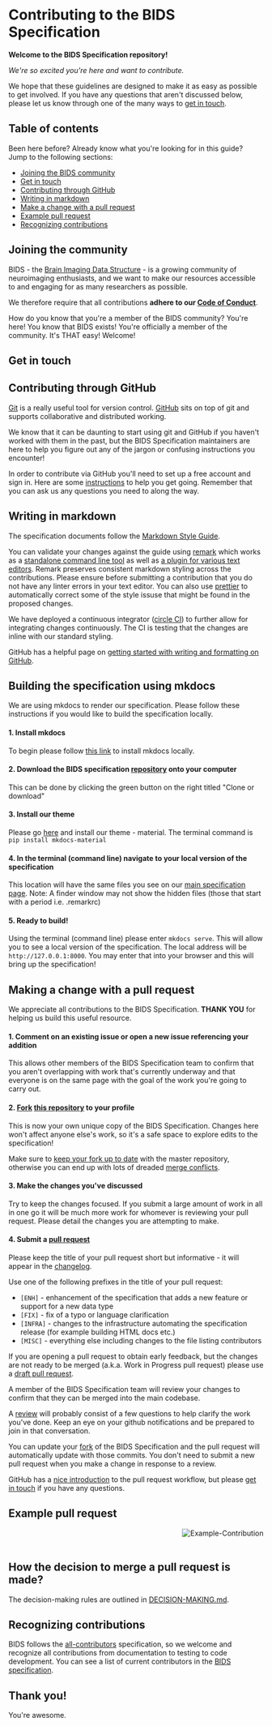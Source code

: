 
# Contributing to the BIDS Specification

**Welcome to the BIDS Specification repository!**

*We're so excited you're here and want to contribute.*

We hope that these guidelines are designed to make it as easy as possible to get involved. If you have any questions that aren't discussed below, please let us know through one of the many ways to [get in touch](#get-in-touch).

## Table of contents

Been here before? Already know what you're looking for in this guide? Jump to the following sections:

*   [Joining the BIDS community](#joining-the-community)
*   [Get in touch](#get-in-touch)
*   [Contributing through GitHub](#contributing-through-github)
*   [Writing in markdown](#writing-in-markdown)
*   [Make a change with a pull request](#making-a-change-with-a-pull-request)
*   [Example pull request](#example-pull-request)
*   [Recognizing contributions](#recognizing-contributions)

## Joining the community

BIDS - the [Brain Imaging Data Structure](http://bids.neuroimaging.io/) - is a growing community of neuroimaging enthusiasts, and we want to make our resources accessible to and engaging for as many researchers as possible.

We therefore require that all contributions **adhere to our [Code of Conduct](CODE_OF_CONDUCT.md)**.

How do you know that you're a member of the BIDS community? You're here! You know that BIDS exists! You're officially a member of the community. It's THAT easy! Welcome!

## Get in touch

## Contributing through GitHub

[Git](https://git-scm.com/) is a really useful tool for version control. [GitHub](https://github.com/) sits on top of git and supports collaborative and distributed working.

We know that it can be daunting to start using git and GitHub if you haven't worked with them in the past, but the BIDS Specification maintainers are here to help you figure out any of the jargon or confusing instructions you encounter!

In order to contribute via GitHub you'll need to set up a free account and sign in. Here are some [instructions](https://help.github.com/articles/signing-up-for-a-new-github-account/) to help you get going. Remember that you can ask us any questions you need to along the way.

## Writing in markdown

The specification documents follow the [Markdown Style Guide](http://www.cirosantilli.com/markdown-style-guide/).

You
can validate your changes against the guide using [remark](https://github.com/remarkjs/remark-lint) which works as a
[standalone command line tool](https://github.com/remarkjs/remark/tree/master/packages/remark-cli) as well as [a plugin for various text editors](https://github.com/remarkjs/remark-lint#editor-integrations). Remark preserves consistent markdown styling across the contributions. Please ensure before submitting a contribution that you do not have any linter errors in your text editor.
You can also use [prettier](https://github.com/prettier/prettier) to automatically correct some of the style issuse that might be found in the proposed changes.

We have deployed a continuous integrator ([circle CI](https://circleci.com/)) to further allow for integrating changes continuously. The CI is testing that the changes are inline with our standard styling.

GitHub has a helpful page on [getting started with writing and formatting on GitHub](https://help.github.com/articles/getting-started-with-writing-and-formatting-on-github).

## Building the specification using mkdocs

We are using mkdocs to render our specification. Please follow these instructions if you would like to build the specification locally.

#### 1. Install mkdocs

To begin please follow [this link](https://www.mkdocs.org/#installation) to install mkdocs locally.

#### 2. Download the BIDS specification [repository](https://github.com/bids-standard/bids-specification/tree/master) onto your computer

This can be done by clicking the green button on the right titled "Clone or download"

#### 3. Install our theme

Please go [here](https://squidfunk.github.io/mkdocs-material/) and install our theme - material. The terminal command is `pip install mkdocs-material`

#### 4. In the terminal (command line) navigate to your local version of the specification

This location will have the same files you see on our [main specification page](https://github.com/bids-standard/bids-specification). Note: A finder window may not show the hidden files (those that start with a period i.e. .remarkrc)

#### 5. Ready to build!

Using the terminal (command line) please enter `mkdocs serve`. This will allow you to see a local version of the specification. The local address will be `http://127.0.0.1:8000`. You may enter that into your browser and this will bring up the specification!

## Making a change with a pull request

We appreciate all contributions to the BIDS Specification. **THANK YOU** for helping us build this useful resource.

#### 1. Comment on an existing issue or open a new issue referencing your addition

This allows other members of the BIDS Specification team to confirm that you aren't overlapping with work that's currently underway and that everyone is on the same page with the goal of the work you're going to carry out.


#### 2. [Fork](https://help.github.com/articles/fork-a-repo/) [this repository](https://github.com/bids-standard/bids-specification) to your profile

This is now your own unique copy of the BIDS Specification. Changes here won't affect anyone else's work, so it's a safe space to explore edits to the specification!

Make sure to [keep your fork up to date](https://help.github.com/articles/syncing-a-fork/) with the master repository, otherwise you can end up with lots of dreaded [merge conflicts](https://help.github.com/articles/about-merge-conflicts/).

#### 3. Make the changes you've discussed

Try to keep the changes focused. If you submit a large amount of work in all in one go it will be much more work for whomever is reviewing your pull request. Please detail the changes you are attempting to make.

#### 4. Submit a [pull request](https://help.github.com/articles/about-pull-requests/)

Please keep the title of your pull request short but informative - it will 
appear in the [changelog](src/CHANGES.md).

Use one of the following prefixes in the title of your pull request:
  - `[ENH]` - enhancement of the specification that adds a new feature or 
    support for a new data type
  - `[FIX]` - fix of a typo or language clarification
  - `[INFRA]` - changes to the infrastructure automating the specification 
    release (for example building HTML docs etc.)
  - `[MISC]` - everything else including changes to the file listing 
    contributors

If you are opening a pull request to obtain early feedback, but the changes 
are not ready to be merged (a.k.a. Work in Progress pull request) please 
use a [draft pull request](https://github.blog/2019-02-14-introducing-draft-pull-requests/).

A member of the BIDS Specification team will review your changes to confirm that they can be merged into the main codebase.

A [review](https://help.github.com/articles/about-pull-request-reviews/) will probably consist of a few questions to help clarify the work you've done. Keep an eye on your github notifications and be prepared to join in that conversation.

You can update your [fork](https://help.github.com/articles/about-forks/) of the BIDS Specification and the pull request will automatically update with those commits. You don't need to submit a new pull request when you make a change in response to a review.

GitHub has a [nice introduction](https://help.github.com/articles/github-flow/) to the pull request workflow, but please [get in touch](#get-in-touch) if you have any questions.

## Example pull request
<img align="right" src="https://i.imgur.com/s8yELfK.png" alt="Example-Contribution"/>

<br>

<br>

## How the decision to merge a pull request is made?

The decision-making rules are outlined in [DECISION-MAKING.md](DECISION-MAKING.md).

## Recognizing contributions

BIDS follows the [all-contributors](https://github.com/kentcdodds/all-contributors) specification, so we welcome and recognize all contributions from documentation to testing to code development. You can see a list of current contributors in the [BIDS specification](https://github.com/bids-standard/bids-specification/blob/master/src/99-appendices/01-contributors.md).

## Thank you!

You're awesome.
